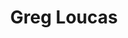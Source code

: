 ---
title: Greg Loucas
linkedin: gregoryloucas
github: gregoryloucas

logzio-role: Solution Architect
---